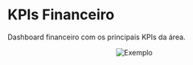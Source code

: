 # KPIs Financeiro

Dashboard financeiro com os principais KPIs da área.

<div align="center">
  <img src="https://github.com/CamilaDeAlm/KPIs-Financeiro/blob/main/foldrr/Captura%20de%20tela%202024-11-13%20094903.png" alt="Exemplo" width="largura" height="altura">
</div>
